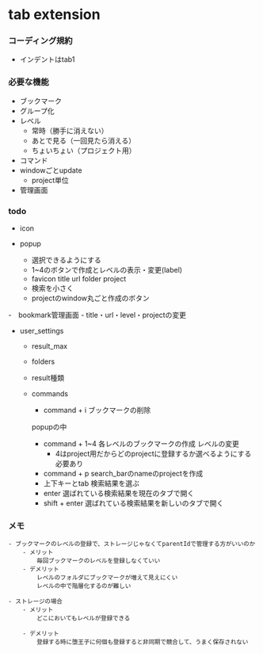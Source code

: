 # tab extension
### コーディング規約
- インデントはtab1

### 必要な機能
- ブックマーク
- グループ化
- レベル
	- 常時（勝手に消えない）
	- あとで見る（一回見たら消える）
	- ちょいちょい（プロジェクト用）
- コマンド
- windowごとupdate
	- project単位
- 管理画面



### todo
- icon

- popup
    - 選択できるようにする
    - 1~4のボタンで作成とレベルの表示・変更(label)
    - favicon title url folder project
    - 検索を小さく
    - projectのwindow丸ごと作成のボタン

-　bookmark管理画面
    - title・url・level・projectの変更

- user_settings
    - result_max
    - folders
    - result種類
    - commands
        - command + i
            ブックマークの削除

        popupの中
        - command + 1~4
            各レベルのブックマークの作成
            レベルの変更
            * 4はproject用だからどのprojectに登録するか選べるようにする必要あり
        - command + p
            search_barのnameのprojectを作成
        - 上下キーとtab
            検索結果を選ぶ
        - enter
            選ばれている検索結果を現在のタブで開く
        - shift + enter
            選ばれている検索結果を新しいのタブで開く


### メモ
    - ブックマークのレベルの登録で、ストレージじゃなくてparentIdで管理する方がいいのか
        - メリット
            毎回ブックマークのレベルを登録しなくていい
        - デメリット
            レベルのフォルダにブックマークが増えて見えにくい
            レベルの中で階層化するのが難しい

    - ストレージの場合
        - メリット
            どこにおいてもレベルが登録できる

        - デメリット
            登録する時に堕王子に何個も登録すると非同期で競合して、うまく保存されない